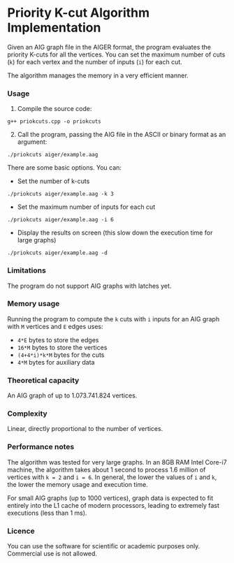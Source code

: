 # Priority K-cut Algorithm Implementation

Given an AIG graph file in the AIGER format, the program evaluates the priority K-cuts for all the vertices. You can set
the maximum number of cuts (`k`) for each vertex and the number of inputs (`i`) for each cut.

The algorithm manages the memory in a very efficient manner.

### Usage
1. Compile the source code:
```
g++ priokcuts.cpp -o priokcuts
```
2. Call the program, passing the AIG file in the ASCII or binary format as an argument:
```
./priokcuts aiger/example.aag
```
There are some basic options. You can:
* Set the number of k-cuts
```
./priokcuts aiger/example.aag -k 3
```
* Set the maximum number of inputs for each cut
```
./priokcuts aiger/example.aag -i 6
```
* Display the results on screen (this slow down the execution time for large graphs)
```
./priokcuts aiger/example.aag -d
```

### Limitations
The program do not support AIG graphs with latches yet.

###	Memory usage

Running the program to compute the `k` cuts with `i` inputs for an AIG graph with `M` vertices and `E` edges uses:

* `4*E` bytes to store the edges
* `16*M` bytes to store the vertices
* `(4+4*i)*k*M` bytes for the cuts
* `4*M` bytes for auxiliary data

### Theoretical capacity

An AIG graph of up to 1.073.741.824 vertices.

### Complexity

Linear, directly proportional to the number of vertices.

### Performance notes
The algorithm was tested for very large graphs. In an 8GB RAM Intel Core-i7 machine, the algorithm takes about 1 second to process 1.6 million of vertices with `k = 2` and `i = 6`. In general, the lower the values of `i` and `k`, the lower the memory usage and execution time.
	
For small AIG graphs (up to 1000 vertices), graph data is expected
to fit entirely into the L1 cache of modern processors,
leading to extremely fast executions (less than 1 ms).

### Licence

You can use the software for scientific or academic purposes only. Commercial use is not allowed.
